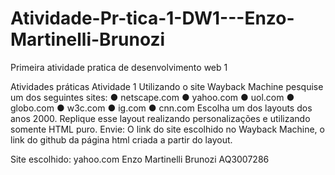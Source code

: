 # Atividade-Pr-tica-1-DW1---Enzo-Martinelli-Brunozi
Primeira atividade pratica de desenvolvimento web 1

Atividades práticas
Atividade 1
Utilizando o site Wayback Machine pesquise um dos seguintes sites:
● netscape.com
● yahoo.com
● uol.com
● globo.com
● w3c.com
● ig.com
● cnn.com
Escolha um dos layouts dos anos 2000. Replique esse layout realizando
personalizações e utilizando somente HTML puro.
Envie: O link do site escolhido no Wayback Machine, o link do github da página html
criada a partir do layout.


Site escolhido: yahoo.com
Enzo Martinelli Brunozi
AQ3007286
